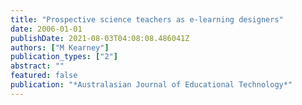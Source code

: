 ```yaml
---
title: "Prospective science teachers as e-learning designers"
date: 2006-01-01
publishDate: 2021-08-03T04:08:08.486041Z
authors: ["M Kearney"]
publication_types: ["2"]
abstract: ""
featured: false
publication: "*Australasian Journal of Educational Technology*"
---
```


